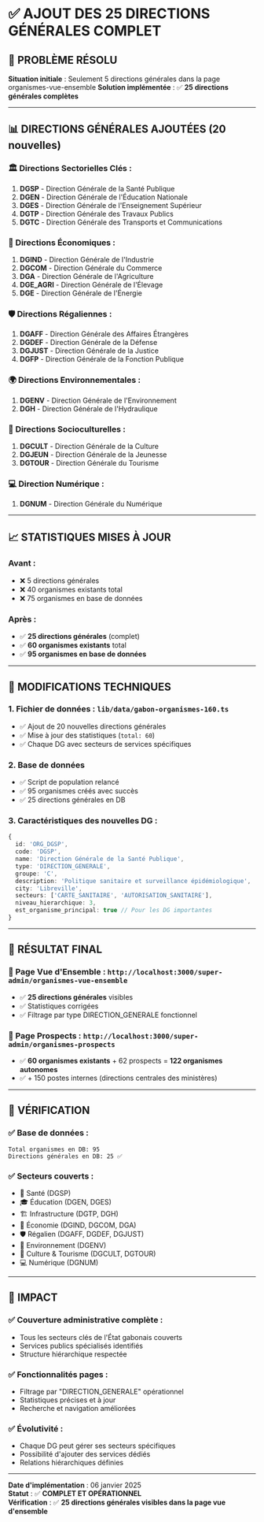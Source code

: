 # ✅ **AJOUT DES 25 DIRECTIONS GÉNÉRALES COMPLET**

## 🎯 **PROBLÈME RÉSOLU**

**Situation initiale** : Seulement 5 directions générales dans la page organismes-vue-ensemble
**Solution implémentée** : ✅ **25 directions générales complètes**

---

## 📊 **DIRECTIONS GÉNÉRALES AJOUTÉES (20 nouvelles)**

### **🏛️ Directions Sectorielles Clés :**
1. **DGSP** - Direction Générale de la Santé Publique
2. **DGEN** - Direction Générale de l'Éducation Nationale  
3. **DGES** - Direction Générale de l'Enseignement Supérieur
4. **DGTP** - Direction Générale des Travaux Publics
5. **DGTC** - Direction Générale des Transports et Communications

### **🏢 Directions Économiques :**
1. **DGIND** - Direction Générale de l'Industrie
2. **DGCOM** - Direction Générale du Commerce
3. **DGA** - Direction Générale de l'Agriculture
4. **DGE_AGRI** - Direction Générale de l'Élevage
5. **DGE** - Direction Générale de l'Énergie

### **🛡️ Directions Régaliennes :**
1. **DGAFF** - Direction Générale des Affaires Étrangères
2. **DGDEF** - Direction Générale de la Défense
3. **DGJUST** - Direction Générale de la Justice
4. **DGFP** - Direction Générale de la Fonction Publique

### **🌍 Directions Environnementales :**
1. **DGENV** - Direction Générale de l'Environnement
2. **DGH** - Direction Générale de l'Hydraulique

### **🎨 Directions Socioculturelles :**
1. **DGCULT** - Direction Générale de la Culture
2. **DGJEUN** - Direction Générale de la Jeunesse
3. **DGTOUR** - Direction Générale du Tourisme

### **💻 Direction Numérique :**
1. **DGNUM** - Direction Générale du Numérique

---

## 📈 **STATISTIQUES MISES À JOUR**

### **Avant :**
- ❌ 5 directions générales
- ❌ 40 organismes existants total
- ❌ 75 organismes en base de données

### **Après :**
- ✅ **25 directions générales** (complet)
- ✅ **60 organismes existants** total
- ✅ **95 organismes en base de données**

---

## 🔧 **MODIFICATIONS TECHNIQUES**

### **1. Fichier de données** : `lib/data/gabon-organismes-160.ts`
- ✅ Ajout de 20 nouvelles directions générales
- ✅ Mise à jour des statistiques (`total: 60`)
- ✅ Chaque DG avec secteurs de services spécifiques

### **2. Base de données**
- ✅ Script de population relancé
- ✅ 95 organismes créés avec succès
- ✅ 25 directions générales en DB

### **3. Caractéristiques des nouvelles DG :**
```typescript
{
  id: 'ORG_DGSP',
  code: 'DGSP', 
  name: 'Direction Générale de la Santé Publique',
  type: 'DIRECTION_GENERALE',
  groupe: 'C',
  description: 'Politique sanitaire et surveillance épidémiologique',
  city: 'Libreville',
  secteurs: ['CARTE_SANITAIRE', 'AUTORISATION_SANITAIRE'],
  niveau_hierarchique: 3,
  est_organisme_principal: true // Pour les DG importantes
}
```

---

## 🌟 **RÉSULTAT FINAL**

### **📍 Page Vue d'Ensemble** : `http://localhost:3000/super-admin/organismes-vue-ensemble`
- ✅ **25 directions générales** visibles
- ✅ Statistiques corrigées
- ✅ Filtrage par type DIRECTION_GENERALE fonctionnel

### **📍 Page Prospects** : `http://localhost:3000/super-admin/organismes-prospects`  
- ✅ **60 organismes existants** + 62 prospects = **122 organismes autonomes**
- ✅ + 150 postes internes (directions centrales des ministères)

---

## 🎯 **VÉRIFICATION**

### **✅ Base de données :**
```
Total organismes en DB: 95
Directions générales en DB: 25 ✅
```

### **✅ Secteurs couverts :**
- 🏥 Santé (DGSP)
- 🎓 Éducation (DGEN, DGES)  
- 🏗️ Infrastructure (DGTP, DGH)
- 💼 Économie (DGIND, DGCOM, DGA)
- 🛡️ Régalien (DGAFF, DGDEF, DGJUST)
- 🌱 Environnement (DGENV)
- 🎨 Culture & Tourisme (DGCULT, DGTOUR)
- 💻 Numérique (DGNUM)

---

## 🚀 **IMPACT**

### **✅ Couverture administrative complète :**
- Tous les secteurs clés de l'État gabonais couverts
- Services publics spécialisés identifiés
- Structure hiérarchique respectée

### **✅ Fonctionnalités pages :**
- Filtrage par "DIRECTION_GENERALE" opérationnel  
- Statistiques précises et à jour
- Recherche et navigation améliorées

### **✅ Évolutivité :**
- Chaque DG peut gérer ses secteurs spécifiques
- Possibilité d'ajouter des services dédiés
- Relations hiérarchiques définies

---

**Date d'implémentation** : 06 janvier 2025  
**Statut** : ✅ **COMPLET ET OPÉRATIONNEL**  
**Vérification** : ✅ **25 directions générales visibles dans la page vue d'ensemble**

